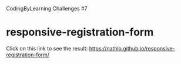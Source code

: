 CodingByLearning Challenges #7

# responsive-registration-form
Click on this link to see the result: https://nathlo.github.io/responsive-registration-form/




